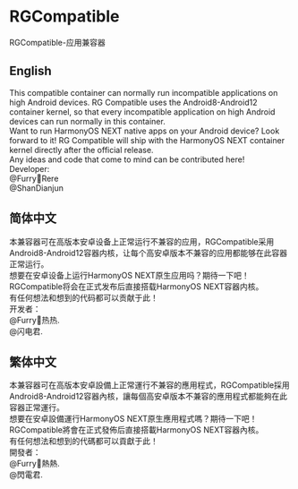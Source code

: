 # RGCompatible
RGCompatible-应用兼容器
## English
This compatible container can normally run incompatible applications on high Android devices. RG Compatible uses the Android8-Android12 container kernel, so that every incompatible application on high Android devices can run normally in this container.
<br />
Want to run HarmonyOS NEXT native apps on your Android device? Look forward to it! RG Compatible will ship with the HarmonyOS NEXT container kernel directly after the official release.
<br />
Any ideas and code that come to mind can be contributed here!
<br />
Developer:
<br />
@Furry🐾Rere
<br />
@ShanDianjun
<br/>
## 简体中文
本兼容器可在高版本安卓设备上正常运行不兼容的应用，RGCompatible采用Android8-Android12容器内核，让每个高安卓版本不兼容的应用都能够在此容器正常运行。
<br />
想要在安卓设备上运行HarmonyOS NEXT原生应用吗？期待一下吧！RGCompatible将会在正式发布后直接搭载HarmonyOS NEXT容器内核。
<br />
有任何想法和想到的代码都可以贡献于此！
<br />
开发者：
<br />
@Furry🐾热热.
<br />
@闪电君.
<br/>
## 繁体中文
本兼容器可在高版本安卓設備上正常運行不兼容的應用程式，RGCompatible採用Android8-Android12容器內核，讓每個高安卓版本不兼容的應用程式都能夠在此容器正常運行。
<br/>
想要在安卓設備運行HarmonyOS NEXT原生應用程式嗎？期待一下吧！RGCompatible將會在正式發佈后直接搭載HarmonyOS NEXT容器內核。
<br />
有任何想法和想到的代碼都可以貢獻于此！
<br />
開發者：
<br />
@Furry🐾熱熱.
<br />
@閃電君.